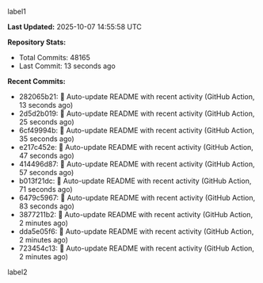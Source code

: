 
label1 
<!-- ACTIVITY_START -->
**Last Updated:** 2025-10-07 14:55:58 UTC

**Repository Stats:**
- Total Commits: 48165
- Last Commit: 13 seconds ago

**Recent Commits:**
- 282065b21: 🤖 Auto-update README with recent activity (GitHub Action, 13 seconds ago)
- 2d5d2b019: 🤖 Auto-update README with recent activity (GitHub Action, 25 seconds ago)
- 6cf49994b: 🤖 Auto-update README with recent activity (GitHub Action, 35 seconds ago)
- e217c452e: 🤖 Auto-update README with recent activity (GitHub Action, 47 seconds ago)
- 414496d87: 🤖 Auto-update README with recent activity (GitHub Action, 57 seconds ago)
- b013f21dc: 🤖 Auto-update README with recent activity (GitHub Action, 71 seconds ago)
- 6479c5967: 🤖 Auto-update README with recent activity (GitHub Action, 83 seconds ago)
- 3877211b2: 🤖 Auto-update README with recent activity (GitHub Action, 2 minutes ago)
- dda5e05f6: 🤖 Auto-update README with recent activity (GitHub Action, 2 minutes ago)
- 723454c13: 🤖 Auto-update README with recent activity (GitHub Action, 2 minutes ago)
<!-- ACTIVITY_END -->

label2

